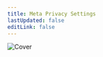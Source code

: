 ```yaml
---
title: Meta Privacy Settings
lastUpdated: false
editLink: false
---
```


![Cover](/assets/covers/meta.png)

<script setup>
    import Card from '../../../.vitepress/theme/components/card.vue'
    import Grid from '../../../.vitepress/theme/components/card-grid.vue'
</script>

<br>
<Grid class="sm:grid-cols-4">
    <Card title="Facebook" href="/privacy-settings/social/meta/facebook"/>
    <Card title="Messenger" href="/privacy-settings/social/meta/messenger"/>
    <Card title="Instagram" href="/privacy-settings/social/meta/instagram"/>
    <Card title="WhatsApp" href="/privacy-settings/social/meta/whatsapp"/>
</Grid>